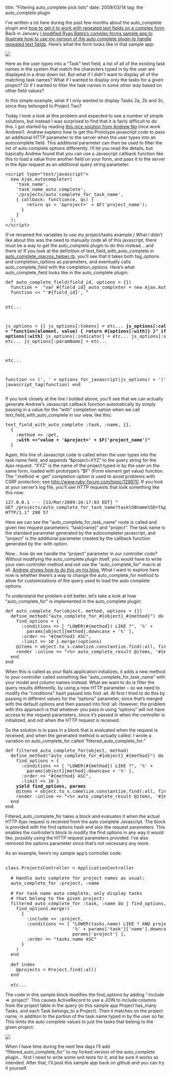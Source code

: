 title: "Filtering auto_complete pick lists"
date: 2009/03/14
tag: the auto_complete plugin

<p>I&rsquo;ve written a lot here during the past few months about the auto_complete plugin and <a href="http://patshaughnessy.net/2009/1/30/repeated_auto_complete-changes-merged-into-auto_complete">how to get it to work with repeated text fields on a complex form</a>. Back in January <a href="http://patshaughnessy.net/2009/1/30/sample-app-for-auto-complete-on-a-complex-form">I modified Ryan Bates&rsquo;s complex forms sample app to illustrate how to use my version of the auto complete plugin to handle repeated text fields</a>. Here&rsquo;s what the form looks like in that sample app:</p>
<p><img src="http://patshaughnessy.net/assets/2009/3/14/unfiltered.png"></p>
<p>Here as the user types into a &ldquo;Task&rdquo; text field, a list of all of the existing task names in the system that match the characters typed in by the user are displayed in a drop down list. But what if I didn&rsquo;t want to display all of the matching task names? What if I wanted to display only the tasks for a given project? Or if I wanted to filter the task names in some other way based on other field values?</p>
<p>In this simple example, what if I only wanted to display Tasks 2a, 2b and 2c, since they belonged to Project Two?</p>
<p>Today I took a look at this problem and expected to see a number of simple solutions, but instead I was surprised to find that it is fairly difficult to do this. I got started by reading <a href="http://blog.andrewng.com/2008/09/08/autocomplete-with-multiple-related-form-fields-in-rails">this nice solution from Andrew Ng</a> (nice work Andrew!). Andrew explains how to get the Prototype javascript code to pass an additional HTTP parameter to the server when the user types into an autocomplete field. This additional parameter can then be used to filter the list of auto complete options differently. I&rsquo;ll let you read the details, but basically Andrew found that you can use a Javascript callback function like this to load a value from another field on your form, and pass it to the server in the Ajax request as an additional query string parameter:</p>
<pre>&lt;script type=&quot;text/javascript&quot;&gt;
  new Ajax.Autocompleter(
    &#x27;task_name&#x27;, 
    &#x27;task_name_auto_complete&#x27;, 
    &#x27;/projects/auto_complete_for_task_name&#x27;, 
    { callback: function(e, qs) {
        return qs + &#x27;&amp;project=&#x27; + $F(&#x27;project_name&#x27;);
      }
    }
  );
&lt;/script&gt;</pre>
<p>(I&rsquo;ve renamed the variables to use my project/tasks example.) What I didn&rsquo;t like about this was the need to manually code all of this javascript; there must be a way to get the auto_complete plugin to do this instead&hellip; and there is! If you look at the definition of text_field_with_auto_complete in <a href="http://github.com/patshaughnessy/auto_complete/blob/0814a25a754a235c5cf6f7a258fa405059a5ca6f/lib/auto_complete_macros_helper.rb">auto_complete_macros_helper.rb</a>, you&rsquo;ll see that it takes both tag_options and completion_options as parameters, and eventually calls auto_complete_field with the completion_options. Here&rsquo;s what auto_complete_field looks like in the auto_complete plugin:</p>
<pre>def auto_complete_field(field_id, options = {})
  function =  &quot;var #{field_id}_auto_completer = new Ajax.Autocompleter(&quot;
  function &lt;&lt; &quot;&#x27;#{field_id}&#x27;, &quot;

etc...

  js_options = {}
  js_options[:tokens] = etc...
  <b>js_options[:callback]   =
    &quot;function(element, value) { return #{options[:with]} }&quot; if options[:with]</b>
  js_options[:indicator]  = etc...
  js_options[:select]     = etc...
  js_options[:paramName]  = etc...

etc...

  function &lt;&lt; (&#x27;, &#x27; + options_for_javascript(js_options) + &#x27;)&#x27;)
  javascript_tag(function)
end</pre>
<p>If you look closely at the line I bolded above, you&rsquo;ll see that we can actually generate Andrew&rsquo;s Javascript callback function automatically by simply passing in a value for the &ldquo;with&rdquo; completion option when we call text_field_with_auto_complete in our view, like this:</p>
<pre>text_field_with_auto_complete :task, :name, {},
  {
    :method =&gt; :get,
    <b>:with =&gt;&quot;value + &#x27;&amp;project=&#x27; + $F(&#x27;project_name&#x27;)&quot;</b>
  }</pre>
<p>Again, this line of Javascript code is called when the user types into the task name field, and appends &ldquo;&amp;project=XYZ&rdquo; to the query string for the Ajax request. &ldquo;XYZ&rdquo; is the name of the project typed in by the user on the same form, loaded with prototype&rsquo;s &ldquo;$F&rdquo; (Form element get value) function. The &ldquo;:method =&gt; :get&rdquo; completion option is used to avoid problems with CSRF protection; see <a href="http://www.ruby-forum.com/topic/128970">http://www.ruby-forum.com/topic/128970</a>. If you look at your server&rsquo;s log file, you&rsquo;ll see HTTP requests that look something like this now:</p>
<pre>127.0.0.1 - - [13/Mar/2009:16:17:03 EDT] &quot;
GET /projects/auto_complete_for_task_name?task%5Bname%5D=T&amp;project=Project%20Two
HTTP/1.1&quot; 200 57</pre>
<p>Here we can see the &ldquo;auto_complete_for_task_name&rdquo; route is called and given two request parameters: &ldquo;task[name]&rdquo; and &ldquo;project&rdquo;. The task name is the standard parameter generated by the autocompleter javascript, and &ldquo;project&rdquo; is the additional parameter created by the callback function generated by the :with option.</p>
<p>Now&hellip; how do we handle the &ldquo;project&rdquo; parameter in our controller code? Without modifying the auto_complete plugin itself, you would have to write your own controller method and not use the &ldquo;auto_complete_for&rdquo; macro at all. <a href="http://blog.andrewng.com/2008/09/08/autocomplete-with-multiple-related-form-fields-in-rails">Andrew shows how to do this on his blog.</a> What I want to explore here now is whether there&rsquo;s a way to change the auto_complete_for method to allow for customizations of the query used to load the auto complete options.</p>
<p>To understand the problem a bit better, let&rsquo;s take a look at how &ldquo;auto_complete_for&rdquo; is implemented in the auto_complete plugin:</p>
<pre>def auto_complete_for(object, method, options = {})
  define_method(&quot;auto_complete_for_#{object}_#{method}&quot;) do
    find_options = { 
      :conditions =&gt; [ &quot;LOWER(#{method}) LIKE ?&quot;, &#x27;%&#x27; +
        params[object][method].downcase + &#x27;%&#x27; ], 
      :order =&gt; &quot;#{method} ASC&quot;,
      :limit =&gt; 10 }.merge!(options)
    @items = object.to_s.camelize.constantize.find(:all, find_options)
    render :inline =&gt; &quot;&lt;%= auto_complete_result @items, &#x27;#{method}&#x27; %&gt;&quot;
  end	
end</pre>
<p>When this is called as your Rails application initializes, it adds a new method to your controller called something like &ldquo;auto_complete_for_task_name&rdquo; with your model and column names instead. What we want to do is filter the query results differently, by using a new HTTP parameter &ndash; so we need to modify the &ldquo;conditions&rdquo; hash passed into find :all. At first I tried to do this by passing in different values for the &ldquo;options&rdquo; parameter, since that&rsquo;s merged with the default options and then passed into find :all. However, the problem with this approach is that whatever you pass in using &ldquo;options&rdquo; will not have access to the request parameters, since it&rsquo;s passed in when the controller is initialized, and not when the HTTP request is received.</p>
<p>So the solution is to pass in a block that is evaluated when the request is received, and when the generated method is actually called. I wrote a variation on auto_complete_for called &ldquo;filtered_auto_complete_for:&rdquo;</p>
<pre>def filtered_auto_complete_for(object, method)
  define_method(&quot;auto_complete_for_#{object}_#{method}&quot;) do
    find_options = { 
      :conditions =&gt; [ &quot;LOWER(#{method}) LIKE ?&quot;, &#x27;%&#x27; +
        params[object][method].downcase + &#x27;%&#x27; ], 
      :order =&gt; &quot;#{method} ASC&quot;,
      :limit =&gt; 10 }
    <b>yield find_options, params</b>
    @items = object.to_s.camelize.constantize.find(:all, find_options)
    render :inline =&gt; &quot;&lt;%= auto_complete_result @items, &#x27;#{method}&#x27; %&gt;&quot;
  end
end</pre>
<p>Filtered_auto_complete_for takes a block and evaluates it when the actual HTTP Ajax request is received from the auto complete Javascript. The block is provided with the find options hash and also the request parameters. This enables the controller&rsquo;s block to modify the find options in any way it would like, possibly using the HTTP request parameters provided. I&rsquo;ve also removed the options parameter since that&rsquo;s not necessary any more.</p>
<p>As an example, here&rsquo;s my sample app&rsquo;s controller code:</p>

<pre type="ruby">

class ProjectsController < ApplicationController

  # Handle auto complete for project names as usual:
  auto_complete_for :project, :name

  # For task name auto complete, only display tasks
  # that belong to the given project: 
  filtered_auto_complete_for :task, :name do | find_options, params|
    find_options.merge!(
      {
        :include => :project,
        :conditions => [ "LOWER(tasks.name) LIKE ? AND projects.name = ?",
                         '%' + params['task']['name'].downcase + '%',
                         params['project'] ],
        :order => "tasks.name ASC"
      }
    )
  end

  def index
    @projects = Project.find(:all)
  end

  etc...</pre>
<p>The code in this sample block modifies the find_options by adding &ldquo;:include =&gt; :project&rdquo;. This causes ActiveRecord to use a JOIN to include columns from the project table in the query (in this sample app Project has_many Tasks, and each Task belongs_to a Project). Then it matches on the project name, in addition to the portion of the task name typed in by the user so far. This limits the auto complete values to just the tasks that belong to the given project:</p>
<p><img src="http://patshaughnessy.net/assets/2009/3/14/filtered.png"></p>
<p>When I have time during the next few days I&rsquo;ll add &ldquo;filtered_auto_complete_for&rdquo; to my forked version of the auto_complete plugin&hellip; first I need to write some unit tests for it, and be sure it works as intended.  After that, I&rsquo;ll post this sample app back on github and you can try it yourself.</p>

